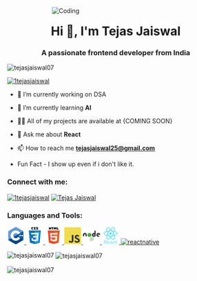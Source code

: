 <img align="right" alt="Coding" width="400" src="https://cdn.dribbble.com/users/1162077/screenshots/3848914/programmer.gif">
 <h1 align="center">Hi 👋, I'm Tejas Jaiswal</h1>
<h3 align="center">A passionate frontend developer from India</h3>

<p align="left"> <img src="https://komarev.com/ghpvc/?username=tejasjaiswal07&label=Profile%20views&color=0e75b6&style=flat" alt="tejasjaiswal07" /> </p>

<p align="left"> <a href="https://twitter.com/1tejasjaiswal" target="__blank"><img src="https://img.shields.io/twitter/follow/1tejasjaiswal?logo=twitter&style=for-the-badge" alt="1tejasjaiswal" /></a> </p>

- 🔭 I’m currently working on DSA

- 🌱 I’m currently learning **AI**

- 👨‍💻 All of my projects are available at {COMING SOON}

- 💬 Ask me about **React**

- 📫 How to reach me **tejasjaiswal25@gmail.com**

- Fun Fact - I show up even if i don't like it.


<h3 align="left">Connect with me:</h3>
<p align="left">
<a href="https://twitter.com/1tejasjaiswal" target="blank"><img align="center" src="https://raw.githubusercontent.com/rahuldkjain/github-profile-readme-generator/master/src/images/icons/Social/twitter.svg" alt="1tejasjaiswal" height="30" width="40" /></a>
<a href="https://www.linkedin.com/in/tejas-jaiswal-b37557240/" target="blank"><img align="center" src="https://img.icons8.com/?size=96&id=13930&format=png" alt="Tejas Jaiswal" height="40" width="40" /></a>
</p>

<h3 align="left">Languages and Tools:</h3>
<p align="left"> <a href="https://www.w3schools.com/cpp/" target="_blank" rel="noreferrer"> <img src="https://raw.githubusercontent.com/devicons/devicon/master/icons/cplusplus/cplusplus-original.svg" alt="cplusplus" width="40" height="40"/> </a> <a href="https://www.w3schools.com/css/" target="_blank" rel="noreferrer"> <img src="https://raw.githubusercontent.com/devicons/devicon/master/icons/css3/css3-original-wordmark.svg" alt="css3" width="40" height="40"/> </a> <a href="https://www.w3.org/html/" target="_blank" rel="noreferrer"> <img src="https://raw.githubusercontent.com/devicons/devicon/master/icons/html5/html5-original-wordmark.svg" alt="html5" width="40" height="40"/> </a> <a href="https://developer.mozilla.org/en-US/docs/Web/JavaScript" target="_blank" rel="noreferrer"> <img src="https://raw.githubusercontent.com/devicons/devicon/master/icons/javascript/javascript-original.svg" alt="javascript" width="40" height="40"/> </a> <a href="https://nodejs.org" target="_blank" rel="noreferrer"> <img src="https://raw.githubusercontent.com/devicons/devicon/master/icons/nodejs/nodejs-original-wordmark.svg" alt="nodejs" width="40" height="40"/> </a> <a href="https://reactjs.org/" target="_blank" rel="noreferrer"> <img src="https://raw.githubusercontent.com/devicons/devicon/master/icons/react/react-original-wordmark.svg" alt="react" width="40" height="40"/> </a> <a href="https://reactnative.dev/" target="_blank" rel="noreferrer"> <img src="https://reactnative.dev/img/header_logo.svg" alt="reactnative" width="40" height="40"/> </a> </p>

<p><img align="left" src="https://github-readme-stats.vercel.app/api/top-langs?username=tejasjaiswal07&show_icons=true&locale=en&layout=compact" alt="tejasjaiswal07" /></p>

<p>&nbsp;<img align="center" src="https://github-readme-stats.vercel.app/api?username=tejasjaiswal07&show_icons=true&locale=en" alt="tejasjaiswal07" /></p>

<p><img align="center" src="https://github-readme-streak-stats.herokuapp.com/?user=tejasjaiswal07&" alt="tejasjaiswal07" /></p>
